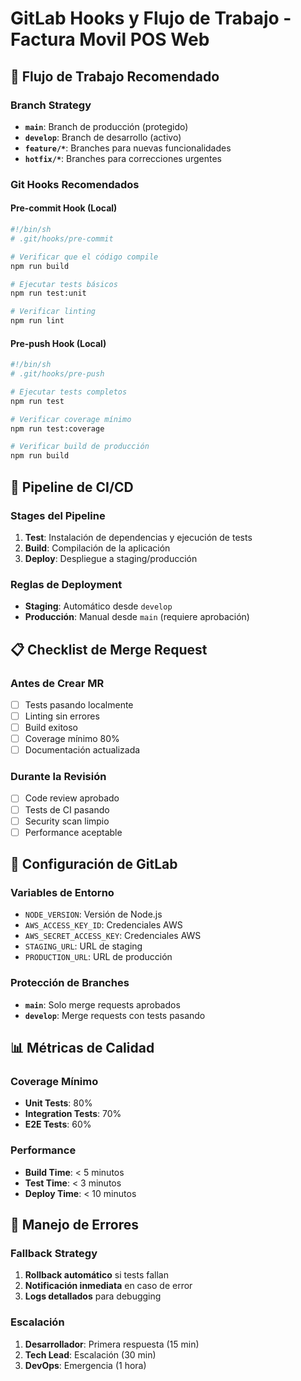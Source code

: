# GitLab Hooks y Flujo de Trabajo - Factura Movil POS Web

## 🔄 Flujo de Trabajo Recomendado

### **Branch Strategy**
- **`main`**: Branch de producción (protegido)
- **`develop`**: Branch de desarrollo (activo)
- **`feature/*`**: Branches para nuevas funcionalidades
- **`hotfix/*`**: Branches para correcciones urgentes

### **Git Hooks Recomendados**

#### **Pre-commit Hook (Local)**
```bash
#!/bin/sh
# .git/hooks/pre-commit

# Verificar que el código compile
npm run build

# Ejecutar tests básicos
npm run test:unit

# Verificar linting
npm run lint
```

#### **Pre-push Hook (Local)**
```bash
#!/bin/sh
# .git/hooks/pre-push

# Ejecutar tests completos
npm run test

# Verificar coverage mínimo
npm run test:coverage

# Verificar build de producción
npm run build
```

## 🚀 Pipeline de CI/CD

### **Stages del Pipeline**
1. **Test**: Instalación de dependencias y ejecución de tests
2. **Build**: Compilación de la aplicación
3. **Deploy**: Despliegue a staging/producción

### **Reglas de Deployment**
- **Staging**: Automático desde `develop`
- **Producción**: Manual desde `main` (requiere aprobación)

## 📋 Checklist de Merge Request

### **Antes de Crear MR**
- [ ] Tests pasando localmente
- [ ] Linting sin errores
- [ ] Build exitoso
- [ ] Coverage mínimo 80%
- [ ] Documentación actualizada

### **Durante la Revisión**
- [ ] Code review aprobado
- [ ] Tests de CI pasando
- [ ] Security scan limpio
- [ ] Performance aceptable

## 🔧 Configuración de GitLab

### **Variables de Entorno**
- `NODE_VERSION`: Versión de Node.js
- `AWS_ACCESS_KEY_ID`: Credenciales AWS
- `AWS_SECRET_ACCESS_KEY`: Credenciales AWS
- `STAGING_URL`: URL de staging
- `PRODUCTION_URL`: URL de producción

### **Protección de Branches**
- **`main`**: Solo merge requests aprobados
- **`develop`**: Merge requests con tests pasando

## 📊 Métricas de Calidad

### **Coverage Mínimo**
- **Unit Tests**: 80%
- **Integration Tests**: 70%
- **E2E Tests**: 60%

### **Performance**
- **Build Time**: < 5 minutos
- **Test Time**: < 3 minutos
- **Deploy Time**: < 10 minutos

## 🚨 Manejo de Errores

### **Fallback Strategy**
1. **Rollback automático** si tests fallan
2. **Notificación inmediata** en caso de error
3. **Logs detallados** para debugging

### **Escalación**
1. **Desarrollador**: Primera respuesta (15 min)
2. **Tech Lead**: Escalación (30 min)
3. **DevOps**: Emergencia (1 hora)
